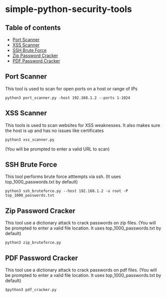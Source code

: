 
# simple-python-security-tools

## Table of contents
* [Port Scanner](#port-scanner)
* [XSS Scanner](#xss-scanner)
* [SSH Brute Force](#ssh-brute-force)
* [Zip Password Cracker](#zip-passwsord-cracker)
* [PDF Password Cracker](#pdf-password-cracker)


## Port Scanner

This tool is used to scan for open ports on a host or range of IPs

```
python3 port_scanner.py -host 192.168.1.2 --ports 1-1024
```

## XSS Scanner

This tools is used to scan websites for XSS weaknesses. It also makes sure the host is up and has no issues like certificates

```
python3 xss_scanner.py
```

(You will be prompted to enter a valid URL to scan)
	
## SSH Brute Force

This tool performs brute force atttempts via ssh. (It uses top_1000_passwords.txt by default)

```
python3 ssh_bruteforce.py --host 192.168.1.2 -u root -P top_1000_passwords.txt
```


## Zip Password Cracker

This tool use a dictionary attack to crack passwords on zip files. (You will be prompted to enter a valid file location. It uses top_1000_passwords.txt by default)

```
python3 zip_bruteforce.py
```


## PDF Password Cracker

This tool use a dictionary attack to crack passwords on pdf files. (You will be prompted to enter a valid file location. It uses top_1000_passwords.txt by default)


```
$python3 pdf_cracker.py
````
